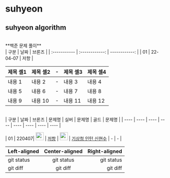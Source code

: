 # suhyeon
## suhyeon algorithm
<br>
**백준 문제 풀이**
<br>
| 구분 | 날짜 | 브론즈 | 
| :----------- | :------------: | ------------: | 
| 01 | 22-04-07 | 저항 | 

|제목 셀1|제목 셀2|-|제목 셀3|제목 셀4|
|---|---|---|---|---|
|내용 1|내용 2|-|내용 3|내용 4|
|내용 5|내용 6|-|내용 7|내용 8|
|내용 9|내용 10|-|내용 11|내용 12|

<br>
| 구분 | 날짜 | 브론즈 | 문제명 | 실버 | 문제명 | 골드 | 문제명 |
| ---- | ---- | ---- | ---- | ---- | ---- | ---- | ---- |


| 01 | 220407| <img height="25px" width="25px" src="https://static.solved.ac/tier_small/4.svg"/> | [저항](https://github.com/algorithmofthelegends/suhyeon/blob/main/1_220407/bronze.cpp) | <img height="25px" width="25px" src="https://static.solved.ac/tier_small/6.svg"/> | [기상청 인턴 신현수](https://github.com/algorithmofthelegends/suhyeon/blob/main/1_220407/silver.cpp) | - | - |

| Left-aligned | Center-aligned | Right-aligned | 
| :----------- | :------------: | ------------: | 
| git status | git status | git status | 
| git diff | git diff | git diff |

